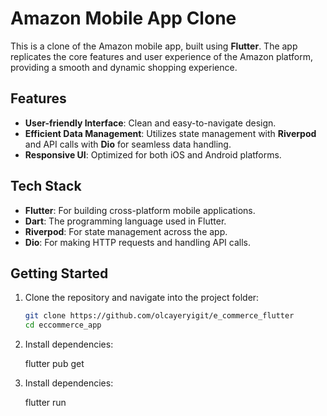 # Amazon Mobile App Clone

This is a clone of the Amazon mobile app, built using **Flutter**. The app replicates the core features and user experience of the Amazon platform, providing a smooth and dynamic shopping experience.

## Features

- **User-friendly Interface**: Clean and easy-to-navigate design.
- **Efficient Data Management**: Utilizes state management with **Riverpod** and API calls with **Dio** for seamless data handling.
- **Responsive UI**: Optimized for both iOS and Android platforms.

## Tech Stack

- **Flutter**: For building cross-platform mobile applications.
- **Dart**: The programming language used in Flutter.
- **Riverpod**: For state management across the app.
- **Dio**: For making HTTP requests and handling API calls.

## Getting Started

1. Clone the repository and navigate into the project folder:

   ```bash
   git clone https://github.com/olcayeryigit/e_commerce_flutter
   cd eccommerce_app

   ```

2. Install dependencies:

   flutter pub get

3. Install dependencies:

   flutter run
